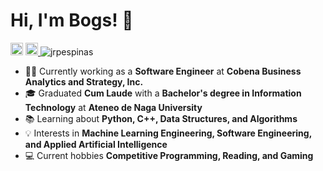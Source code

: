 Hi, I'm Bogs! 👋
===
<!-- ![visitors](https://visitor-badge.glitch.me/badge?page_id=$jrpespinas) -->
<a href="https://www.linkedin.com/in/jrpespinas/" target="_blank"><img src="https://img.shields.io/badge/LinkedIn-0077B5?style=for-the-badge&logo=linkedin&logoColor=white" height=20></a>
<a href="mailto:jrpespinas@gmail.com?subject=Hi! Found you on Github!" rel="nofollow noreferrer"> <img src="https://img.shields.io/badge/Gmail-D14836?style=for-the-badge&logo=gmail&logoColor=white" height=20> </a> <img src="https://komarev.com/ghpvc/?username=jrpespinas" alt="jrpespinas" /> 

 
- 👨‍💻 Currently working as a **Software Engineer** at **Cobena Business Analytics and Strategy, Inc.**
- 🎓 Graduated **Cum Laude** with a **Bachelor's degree in Information Technology** at **Ateneo de Naga University**
- 📚 Learning about **Python, C++, Data Structures, and Algorithms**
- 💡 Interests in **Machine Learning Engineering, Software Engineering, and Applied Artificial Intelligence**
- 💻 Current hobbies **Competitive Programming, Reading, and Gaming**

